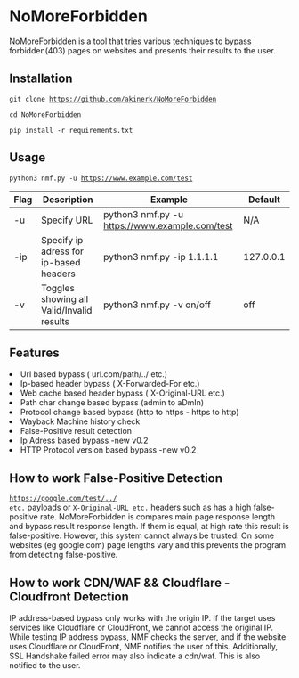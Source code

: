 # NoMoreForbidden

NoMoreForbidden is a tool that tries various techniques to bypass forbidden(403) pages on websites and presents their results to the user.

## Installation
<code>git clone https://github.com/akinerk/NoMoreForbidden</code>
<p><code>cd NoMoreForbidden</code></p>
<p><code>pip install -r requirements.txt</code></p>
  
## Usage
<code>python3 nmf.py -u https://www.example.com/test </code>

Flag | Description | Example | Default |
--- | --- | --- | --- |
-u | Specify URL | python3 nmf.py -u https://www.example.com/test | N/A |
-ip | Specify ip adress for ip-based headers | python3 nmf.py -ip 1.1.1.1 | 127.0.0.1 |
-v | Toggles showing all Valid/Invalid results | python3 nmf.py -v on/off | off |

## Features
<li> Url based bypass ( url.com/path/../ etc.)
<li>Ip-based header bypass ( X-Forwarded-For etc.)
<li> Web cache based header bypass ( X-Original-URL etc.)
<li> Path char change based bypass (admin to aDmIn)
<li> Protocol change based bypass (http to https - https to http)
<li> Wayback Machine history check
<li> False-Positive result detection</li>
<li> Ip Adress based bypass  -new v0.2 </li>
<li> HTTP Protocol version based bypass  -new v0.2 </li>

## How to work False-Positive Detection
<code>https://google.com/test/../ etc.</code> payloads or <code>X-Original-URL etc.</code> headers such as has a high false-positive rate. NoMoreForbidden is compares main page response length and bypass result response length. If them is equal, at high rate this result is false-positive. However, this system cannot always be trusted. On some websites (eg google.com) page lengths vary and this prevents the program from detecting false-positive.

## How to work CDN/WAF && Cloudflare - Cloudfront Detection
IP address-based bypass only works with the origin IP. If the target uses services like Cloudflare or CloudFront, we cannot access the original IP. While testing IP address bypass, NMF checks the server, and if the website uses Cloudflare or CloudFront, NMF notifies the user of this. Additionally, SSL Handshake failed error may also indicate a cdn/waf. This is also notified to the user.

